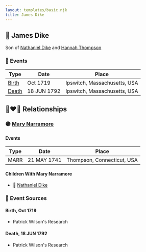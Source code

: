 ```yaml
---
layout: templates/basic.njk
title: James Dike
---
```

## 🔵 James Dike

Son of [Nathaniel Dike](/people/4/44694189) and [Hannah Thompson](/people/1/1871336)

### 📆 Events

Type | Date | Place
------ | ------ | ------
[Birth](#event-0) | Oct 1719 | Ipswitch, Massachusetts, USA
[Death](#event-1) | 18 JUN 1792 | Ipswitch, Massachusetts, USA

## 👩‍❤️‍👨 Relationships

### 🟣 [Mary Narramore](/people/3/34713515)

#### Events

Type | Date | Place
------ | ------ | ------
MARR | 21 MAY 1741 | Thompson, Connecticut, USA
#### Children With Mary Narramore
* 🔵 [Nathaniel Dike](/people/3/36914917)
### 📰 Event Sources

#### <a id="event-0"></a> Birth, Oct 1719
* Patrick Wilson's Research

#### <a id="event-1"></a> Death, 18 JUN 1792
* Patrick Wilson's Research